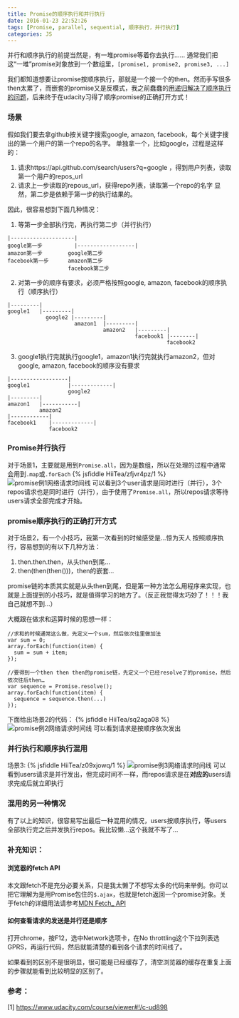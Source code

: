 ```yaml
---
title: Promise的顺序执行和并行执行
date: 2016-01-23 22:52:26
tags: [Promise, parallel, sequential, 顺序执行，并行执行]
categories: JS
---
```

并行和顺序执行的前提当然是，有一堆promise等着你去执行……
通常我们把这“一堆”promise对象放到一个数组里，`[promise1, promise2, promise3, ...]`

我们都知道想要让promise按顺序执行，那就是一个接一个的then。然而手写很多then太累了，而嵌套的promise又是反模式，我之前蠢蠢的[用递归解决了顺序执行的问题](tech/2016/01/18/sequentialize-promise-by-recursion/)，后来终于在udacity习得了顺序promise的正确打开方式！

### 场景
假如我们要去拿github按关键字搜索google, amazon, facebook，每个关键字搜出的第一个用户的第一个repo的名字。
单独拿一个，比如google，过程是这样的：
1. 请求https://api.github.com/search/users?q=google ，得到用户列表，读取第一个用户的repos_url
2. 请求上一步读取的repous_url，获得repo列表，读取第一个repo的名字
显然，第二步是依赖于第一步的执行结果的。

因此，很容易想到下面几种情况：
1. 等第一步全部执行完，再执行第二步（并行执行）
```
|--------------------|
google第一步          |------------------|
amazon第一步        google第二步
facebook第一步      amazon第二步 
                   facebook第二步
```
2. 对第一步的顺序有要求，必须严格按照google, amazon, facebook的顺序执行（顺序执行）
```
|---------|
google1   |---------|
            google2 |---------|
                     amazon1  |---------|
                              amazon2   |---------|
                                        facebook1 |--------|
                                                  facebook2
```
3. google1执行完就执行google1，amazon1执行完就执行amazon2，但对google, amazon, facebook的顺序没有要求
```
|------------------|
google1            |-------------|
                   google2
|---------|
amazon1   |-----------|
          amazon2
|------------|
facebook1    |-------------|  
             facebook2        
```

### Promise并行执行
对于场景1，主要就是用到`Promise.all`，因为是数组，所以在处理的过程中通常会用到`.map`或`.forEach`
{% jsfiddle HiiTea/zfjvr4pz/1 %}
![promise例1网络请求时间线](http://7xow88.com1.z0.glb.clouddn.com/tech-promise1.png)
可以看到3个user请求是同时进行（并行），3个repos请求也是同时进行（并行），由于使用了`Promise.all`，所以repos请求等待users请求全部完成才开始。

### promise顺序执行的正确打开方式
对于场景2，有一个小技巧，我第一次看到的时候感受是…惊为天人
按照顺序执行，容易想到的有以下几种方法：
1. then.then.then，从头then到尾…
2. then(then(then()))，then的嵌套…

promise链的本质其实就是从头then到尾，但是第一种方法怎么用程序来实现，也就是上面提到的小技巧，就是值得学习的地方了。（反正我觉得太巧妙了！！！我自己就想不到…）

大概跟在做求和运算时候的思想一样：
```
//求和的时候通常这么做，先定义一个sum，然后依次往里做加法
var sum = 0;
array.forEach(function(item) {
  sum = sum + item;
});
```
```
//要得到一个then then then的promise链，先定义一个已经resolve了的promise，然后依次往后then…
var sequence = Promise.resolve();
array.forEach(function(item) {
  sequence = sequence.then(...)
});
```
下面给出场景2的代码：
{% jsfiddle HiiTea/sq2aga08 %}
![promise例2网络请求时间线](http://7xow88.com1.z0.glb.clouddn.com/tech-promise2.png)
可以看到请求是按顺序依次发出

### 并行执行和顺序执行混用
场景3:
{% jsfiddle HiiTea/z09xjowq/1 %}
![promise例3网络请求时间线](http://7xow88.com1.z0.glb.clouddn.com/tech-promise3.png)
可以看到users请求是并行发出，但完成时间不一样，而repos请求是在**对应的**users请求完成后就立即执行

### 混用的另一种情况
有了以上的知识，很容易写出最后一种混用的情况，users按顺序执行，等users全部执行完之后并发执行repos。我比较懒…这个我就不写了…

### 补充知识：
#### 浏览器的fetch API
本文跟fetch不是充分必要关系，只是我太懒了不想写太多的代码来举例。你可以把它理解为是用Promise包住的`$.ajax`，也就是fetch返回一个promise对象。关于fetch的详细用法请参考[MDN Fetch_ API](https://developer.mozilla.org/en-US/docs/Web/API/Fetch_API)

#### 如何查看请求的发送是并行还是顺序
打开chrome，按F12，选中Network选项卡，在No throttling这个下拉列表选GPRS，再运行代码，然后就能清楚的看到各个请求的时间线了。

如果看到的区别不是很明显，很可能是已经缓存了，清空浏览器的缓存在重复上面的步骤就能看到比较明显的区别了。

### 参考：
[1] https://www.udacity.com/course/viewer#!/c-ud898
